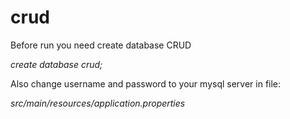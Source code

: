 # crud

Before run you need create database CRUD
    
*create database crud;*

Also change username and password to your mysql server in file:

*src/main/resources/application.properties*
